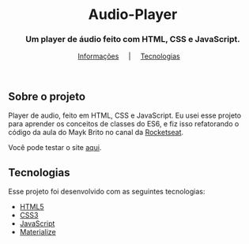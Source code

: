 
<h1 align="center">Audio-Player</h1>

<h3 align="center">Um player de áudio feito com HTML, CSS e JavaScript.</h3>

<p align="center">
  <a href="#about">Informações</a> &nbsp;&nbsp;&nbsp; | &nbsp;&nbsp;&nbsp; <a href="#techs">Tecnologias</a> &nbsp;&nbsp;&nbsp;
</p>

<br>


<h2 id="about">Sobre o projeto </h2>

Player de audio, feito em HTML, CSS e JavaScript. Eu usei esse projeto para aprender os conceitos de classes do ES6, e fiz isso refatorando o código da aula
do Mayk Brito no canal da [Rocketseat](https://www.youtube.com/watch?v=vqrjFnq3-uo&ab_channel=Rocketseat).

Você pode testar o site [aqui](https://alairton-junior.github.io/audio-player-v2/).

<h2 id="techs">Tecnologias</h2>

Esse projeto foi desenvolvido com as seguintes tecnologias:

-  [HTML5](https://developer.mozilla.org/pt-BR/docs/Web/HTML)
-  [CSS3](https://developer.mozilla.org/pt-BR/docs/Web/CSS)
-  [JavaScript](https://developer.mozilla.org/pt-BR/docs/Web/JavaScript)
-  [Materialize](https://materializecss.com/)
